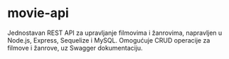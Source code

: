 # movie-api
Jednostavan REST API za upravljanje filmovima i žanrovima, napravljen u Node.js, Express, Sequelize i MySQL. Omogućuje CRUD operacije za filmove i žanrove, uz Swagger dokumentaciju.

